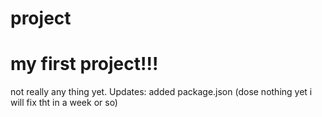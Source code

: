 # project
my first project!!!
========================
not really any thing yet. Updates: added package.json (dose nothing yet i will fix tht in a week or so)
